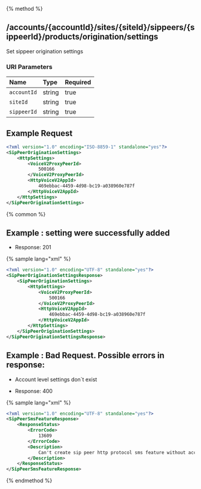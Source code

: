 {% method %}
## /accounts/{accountId}/sites/{siteId}/sippeers/{sippeerId}/products/origination/settings

Set sippeer origination settings



### URI Parameters
| Name | Type | Required |
|:-----|:-----|:---------|
| `accountId` | string | true |
| `siteId` | string | true |
| `sippeerId` | string | true |





## Example Request
```xml
<?xml version="1.0" encoding="ISO-8859-1" standalone="yes"?>
<SipPeerOriginationSettings>
    <HttpSettings>
        <VoiceV2ProxyPeerId>
            500166
        </VoiceV2ProxyPeerId>
        <HttpVoiceV2AppId>
            469ebbac-4459-4d98-bc19-a038960e787f
        </HttpVoiceV2AppId>
    </HttpSettings>
</SipPeerOriginationSettings>
```


{% common %}


## Example : setting were successfully added

* Response: 201

{% sample lang="xml" %}

```xml
<?xml version="1.0" encoding="UTF-8" standalone="yes"?>
<SipPeerOriginationSettingsResponse>
    <SipPeerOriginationSettings>
        <HttpSettings>
            <VoiceV2ProxyPeerId>
                500166
            </VoiceV2ProxyPeerId>
            <HttpVoiceV2AppId>
                469ebbac-4459-4d98-bc19-a038960e787f
            </HttpVoiceV2AppId>
        </HttpSettings>
    </SipPeerOriginationSettings>
</SipPeerOriginationSettingsResponse>
```

## Example : Bad Request. Possible errors in response:
<ul>
   <li>Account level settings don`t exist</li>
</ul>


* Response: 400

{% sample lang="xml" %}

```xml
<?xml version="1.0" encoding="UTF-8" standalone="yes"?>
<SipPeerSmsFeatureResponse>
    <ResponseStatus>
        <ErrorCode>
            13609
        </ErrorCode>
        <Description>
            Can't create sip peer http protocol sms feature without account level http settings.
        </Description>
    </ResponseStatus>
</SipPeerSmsFeatureResponse>
```


{% endmethod %}